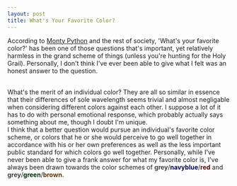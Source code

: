 ```yaml
---
layout: post
title: What's Your Favorite Color?
---
```


According to [Monty Python](https://www.youtube.com/watch?v=pWS8Mg-JWSg) and the rest of society, 'What's your favorite color?' has been one of those questions that's important, yet relatively harmless in the grand scheme of things (unless you're hunting for the Holy Grail). Personally, I don't think I've ever been able to give what I felt was an honest answer to the question.

<br>
What's the merit of an individual color? They are all so similar in essence that their differences of sole wavelength seems trivial and almost negligable when considering different colors against each other. I suppose a lot of it has to do with personal emotional response, which probably actually says something about me, though I doubt I'm unique.

<!--break-->

<br>
I think that a better question would pursue an individual's favorite color scheme, or colors that he or she would perceive to go well together in accordance with his or her own preferences as well as the less important public standard for which colors go well together. Personally, while I've never been able to give a frank answer for what my favorite color is, I've always been drawn towards the color schemes of <span style="color: #404040; font-weight: bold;">grey</span>/<span style="color: #000060; font-weight: bold;">navyblue</span>/<span style="color: #600000; font-weight: bold;">red</span> and <span style="color: #404040; font-weight: bold;">grey</span>/<span style="color: #003300; font-weight: bold;">green</span>/<span style="color: #663300; font-weight: bold;">brown</span>.